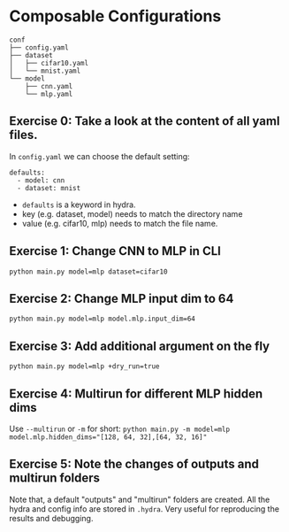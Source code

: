 # Composable Configurations

```
conf
├── config.yaml
├── dataset
│   ├── cifar10.yaml
│   └── mnist.yaml
└── model
    ├── cnn.yaml
    └── mlp.yaml
```



## Exercise 0: Take a look at the content of all yaml files.

In `config.yaml` we can choose the default setting:

```
defaults:
  - model: cnn
  - dataset: mnist
```

* `defaults` is a keyword in hydra.
* key (e.g. dataset, model) needs to match the directory name
* value (e.g. cifar10, mlp) needs to match the file name.

## Exercise 1: Change CNN to MLP in CLI

`python main.py model=mlp dataset=cifar10`

## Exercise 2: Change MLP input dim to 64

`python main.py model=mlp model.mlp.input_dim=64`

## Exercise 3: Add additional argument on the fly 

`python main.py model=mlp +dry_run=true`

## Exercise 4: Multirun for different MLP hidden dims

Use `--multirun` or `-m` for short:
`python main.py -m model=mlp model.mlp.hidden_dims="[128, 64, 32],[64, 32, 16]"`

## Exercise 5: Note the changes of outputs and multirun folders

Note that, a default "outputs" and "multirun" folders are
created. All the hydra and config info are stored in
`.hydra`.  Very useful for reproducing the results and
debugging.
